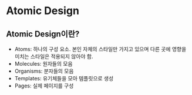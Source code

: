 # Atomic Design

## Atomic Design이란?

* Atoms: 하나의 구성 요소. 본인 자체의 스타일만 가지고 있으며 다른 곳에 영향을 미치는 스타일은 적용되지 않아야 함.
* Molecules: 원자들의 모음
* Organisms: 분자들의 모음
* Templates: 유기체들을 모아 템플릿으로 생성
* Pages: 실제 페이지를 구성
